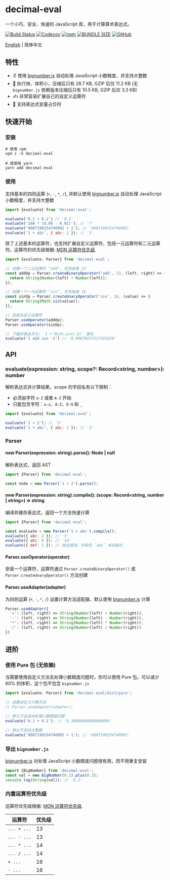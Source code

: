 # decimal-eval
一个小巧、安全、快速的 JavaScript 库，用于计算算术表达式。

[![Build Status](https://www.travis-ci.com/peakchen90/decimal-eval.svg?branch=master)](https://www.travis-ci.com/peakchen90/decimal-eval)
[![Codecov](https://img.shields.io/codecov/c/github/peakchen90/decimal-eval.svg)](https://codecov.io/gh/peakchen90/decimal-eval)
[![npm](https://img.shields.io/npm/v/decimal-eval.svg)](https://www.npmjs.com/package/decimal-eval)
[![BUNDLE SIZE](https://badgen.net/bundlephobia/minzip/decimal-eval)](https://bundlephobia.com/result?p=decimal-eval)
[![GitHub](https://img.shields.io/github/license/mashape/apistatus.svg)](https://github.com/peakchen90/decimal-eval/blob/master/LICENSE)

[English](./README.md) | 简体中文


## 特性
- :v: 使用 [bignumber.js](https://github.com/MikeMcl/bignumber.js) 自动处理 JavaScript 小数精度，并支持大整数
- :rocket: 执行快、体积小，压缩后只有 28.7 KB, GZIP 后仅 11.2 KB (无 `bignumber.js` 依赖版本压缩后只有 10.5 KB, GZIP 后仅 3.3 KB)
- :writing_hand: 非常容易扩展自己的自定义运算符
- :vulcan_salute: 支持表达式变量占位符


## 快速开始

### 安装
```
# 使用 npm
npm i -S decimal-eval

# 或使用 yarn
yarn add decimal-eval
```

### 使用
支持基本的四则运算 (`+`, `-`, `*`, `/`), 并默认使用 [bignumber.js](https://github.com/MikeMcl/bignumber.js) 自动处理 JavaScript 小数精度，并支持大整数

```js
import {evaluate} from 'decimal-eval';

evaluate('0.1 + 0.2') // '0.3'
evaluate('100 * (0.08 - 0.01)'); // '7'
evaluate('9007199254740992 + 1'); // '9007199254740993'
evaluate('1 + abc', { abc: 2 }); // '3'
```

除了上述基本的运算符，也支持扩展自定义运算符，包括一元运算符和二元运算符。运算符的优先级根据:
[MDN 运算符优先级](https://developer.mozilla.org/zh-CN/docs/Web/JavaScript/Reference/Operators/Operator_Precedence).

```js
import {evaluate, Parser} from 'decimal-eval';

// 创建一个二元运算符 "add", 优先级是 13
const addOp = Parser.createBinaryOperator('add', 13, (left, right) => {
  return String(Number(left) + Number(left));
});

// 创建一个一元运算符 "sin", 优先级是 16
const sinOp = Parser.createUnaryOperator('sin', 16, (value) => {
  return String(Math.sin(value));
});

// 安装自定义运算符
Parser.useOperator(addOp);
Parser.useOperator(sinOp);

// 下面的表达式与: `1 + Math.sin(-2)` 类似
evaluate('1 add sin -2') // '0.09070257317431829'
```


## API
### evaluate(expression: string, scope?: Record<string, number>): number
解析表达式并计算结果，scope 的字段名有以下限制：
- 必须由字符 `a-Z` 或者 `A-Z` 开始
- 只能包含字符：`a-z`、`A-Z`、`0-9` 和 `_`

```js
import {evaluate} from 'decimal-eval';

evaluate('1 + 2'); // '3'
evaluate('1 + abc', { abc: 2 }); // '3'
```

### Parser

#### new Parser(expression: string).parse(): Node | null
解析表达式，返回 AST

```js
import {Parser} from 'decimal-eval';

const node = new Parser('1 + 2').parse();
```

#### new Parser(expression: string).compile(): (scope: Record<string, number | string>) => string
编译并缓存表达式，返回一个方法快速计算

```js
import {Parser} from 'decimal-eval';

const evaluate = new Parser('1 + abc').compile();
evaluate({ abc: 2 }); // '3'
evaluate({ abc: 9 }); // '10'
evaluate({ def: 1 }); // 抛出错误，字段名 `abc` 未初始化
```

#### Parser.useOperator(operator)
安装一个运算符，运算符通过 `Parser.createBinaryOperator()` 或 `Parser.createUnaryOperator()` 方法创建

#### Parser.useAdapter(adapter)
为四则运算 (`+`, `-`, `*`, `/`) 设置计算方法适配器，默认使用 [bignumber.js](https://github.com/MikeMcl/bignumber.js) 计算

```js
Parser.useAdapter({
  '+': (left, right) => String(Number(left) + Number(right)),
  '-': (left, right) => String(Number(left) - Number(right)),
  '*': (left, right) => String(Number(left) * Number(right)),
  '/': (left, right) => String(Number(left) / Number(right))
})
```


## 进阶

### 使用 Pure 包 (无依赖)
当需要使用自定义方法去处理小数精度问题时，你可以使用 Pure 包，可以减少 60% 的体积，这个包不包含 `bignumber.js`

```js
import {evaluate, Parser} from 'decimal-eval/dist/pure';

// 设置自定义计算方法
// Parser.useAdapter(adapter);

// 默认不会自动处理小数精度问题
evaluate('0.1 + 0.2'); // '0.30000000000000004'

// 默认不支持大整数
evaluate('9007199254740992 + 1'); // '9007199254740992'
```

### 导出 `bignumber.js`
[bignumber.js](https://github.com/MikeMcl/bignumber.js) 对处理 JavaScript 小数精度问题很有用，而不用重复安装

```js
import {BigNumber} from 'decimal-eval';
const val = new BigNumber(0.1).plus(0.2);
console.log(String(val)); // '0.3'
```

### 内置运算符优先级
运算符优先级根据: [MDN 运算符优先级](https://developer.mozilla.org/zh-CN/docs/Web/JavaScript/Reference/Operators/Operator_Precedence).

|  运算符      | 优先级      |
|  --------   | ---------- |
| `... + ...` | 13         |
| `... - ...` | 13         |
| `... * ...` | 14         |
| `... / ...` | 14         |
| `+ ...`     | 16         |
| `- ...`     | 16         |
